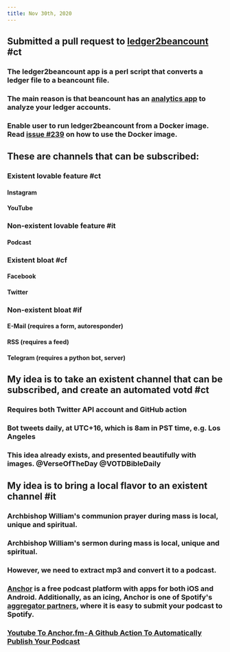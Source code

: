 ```yaml
---
title: Nov 30th, 2020
---
```


## Submitted a pull request to [ledger2beancount](https://github.com/beancount/ledger2beancount) #ct
### The ledger2beancount app is a perl script that converts a ledger file to a beancount file.
### The main reason is that beancount has an [analytics app](https://github.com/beancount/fava) to analyze your ledger accounts.
### Enable user to run ledger2beancount from a Docker image. Read [issue #239](https://github.com/beancount/ledger2beancount/issues/239) on how to use the Docker image.
## These are channels that can be subscribed:
### Existent lovable feature #ct
#### Instagram
#### YouTube
### Non-existent lovable feature #it
#### Podcast
### Existent bloat #cf
#### Facebook
#### Twitter
### Non-existent bloat #if
#### E-Mail (requires a form, autoresponder)
#### RSS (requires a feed)
#### Telegram (requires a python bot, server)
## My idea is to take an existent channel that can be subscribed, and create an automated votd #ct
### Requires both Twitter API account and GitHub action
### Bot tweets daily, at UTC+16, which is 8am in PST time, e.g. Los Angeles
### This idea already exists, and presented beautifully with images. @VerseOfTheDay @VOTDBibleDaily
## My idea is to bring a local flavor to an existent channel #it
### Archbishop William's communion prayer during mass is local, unique and spiritual.
### Archbishop William's sermon during mass is local, unique and spiritual.
### However, we need to extract mp3 and convert it to a podcast.
### [Anchor](https://anchor.fm) is a free podcast platform with apps for both iOS and Android. Additionally, as an icing, Anchor is one of Spotify's [aggregator partners](https://support.spotifyforpodcasters.com/hc/en-us/articles/360043487932-How-to-get-your-podcast-on-Spotify), where it is easy to submit your podcast to Spotify.
### [Youtube To Anchor.fm - A Github Action To Automatically Publish Your Podcast](https://hackernoon.com/youtube-to-anchorfm-a-github-action-to-automatically-publish-your-podcast-1y173w4j)
